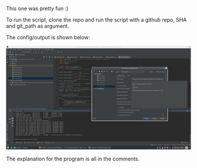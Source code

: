 This one was pretty fun :)

To run the script, clone the repo and run the script with a github repo, SHA and git_path as argument. 

The config/output is shown below: 

![flake8 screenshot](Images/flask8screenshot.png)

The explanation for the program is all in the comments.
